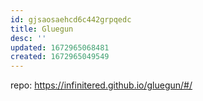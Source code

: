 ```yaml
---
id: gjsaosaehcd6c442grpqedc
title: Gluegun
desc: ''
updated: 1672965068481
created: 1672965049549
---
```


repo: https://infinitered.github.io/gluegun/#/